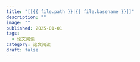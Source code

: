 ```yaml
---
title: "[[{{ file.path }}|{{ file.basename }}]]"
description: ""
image: ""
published: 2025-01-01
tags:
  - 论文阅读
category: 论文阅读
draft: false
---
```

